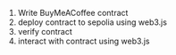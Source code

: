 1. Write BuyMeACoffee contract
2. deploy contract to sepolia using web3.js
3. verify contract
4. interact with contract using web3.js
